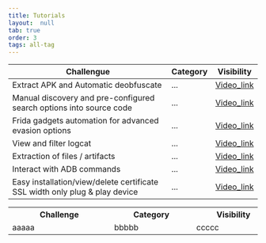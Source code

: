 ```yaml
---
title: Tutorials
layout:  null
tab: true
order: 3
tags: all-tag
---
```


| Challengue | Category | Visibility |
| --------------- | --------------- | --------------- |
| Extract APK and Automatic deobfuscate | ... | [Video_link](https://youtube.com/) |
| Manual discovery and pre-configured search options into source code | ... | [Video_link](https://youtube.com/) |
| Frida gadgets automation for advanced evasion options | ... | [Video_link](https://youtube.com/) |
|	View and filter logcat | ... | [Video_link](https://youtube.com/) |
| Extraction of files / artifacts  | ...| [Video_link](https://youtube.com/) |
| Interact with ADB commands | ... | [Video_link](https://youtube.com/) |
| Easy installation/view/delete certificate SSL width only plug & play device | ... | [Video_link](https://youtube.com/) |

<table>
  <tr>
    <th>Challenge</th>
    <th>Category</th>
    <th>Visibility</th>
  </tr>

  <tr>
    <td style="min-width: 190px">aaaaa</td>
    <td style="min-width: 150px"; text-align: center; vertical-align: middle;>bbbbb</td>
    <td style="min-width: 150px">ccccc</td>
  </tr>
</table>
